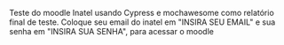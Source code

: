 Teste do moodle Inatel usando Cypress e mochawesome como relatório final de teste.
Coloque seu email do inatel em "INSIRA SEU EMAIL"  e sua senha em "INSIRA SUA SENHA", para acessar o moodle